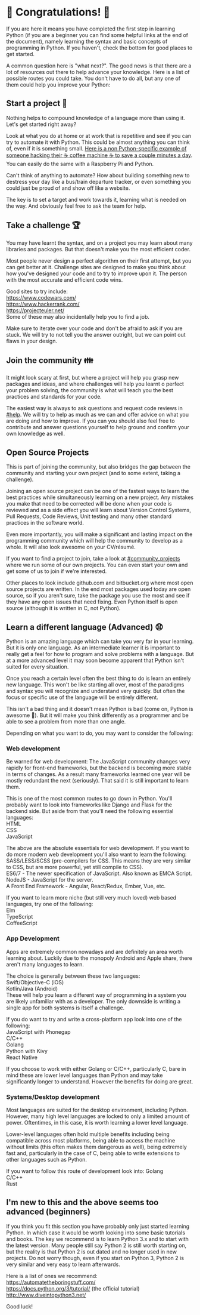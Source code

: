 # :tada: Congratulations! :tada:
If you are here it means you have completed the first step in learning Python (if you are a beginner you can find some helpful links at the end of the document), namely learning the syntax and basic concepts of programming in Python. If you haven't, check the bottom for good places to get started.

A common question here is "what next?". The good news is that there are a lot of resources out there to help advance your knowledge. Here is a list of possible routes you could take. You don't have to do all, but any one of them could help you improve your Python:

## Start a project :dart:
Nothing helps to compound knowledge of a language more than using it. Let's get started right away?

Look at what you do at home or at work that is repetitive and see if you can try to automate it with Python. This could be almost anything you can think of, even if it is something small. [Here is a non Python-specific example of someone hacking their :coffee: coffee machine :coffee: to save a couple minutes a day]( https://www.youtube.com/watch?v=LCcO-6lb9zM). You can easily do the same with a Raspberry Pi and Python.

Can't think of anything to automate? How about building something new to destress your day like a bus/train departure tracker, or even something you could just be proud of and show off like a website.

The key is to set a target and work towards it, learning what is needed on the way. And obviously feel free to ask the team for help.

## Take a challenge :trophy:
You may have learnt the syntax, and on a project you may learn about many libraries and packages. But that doesn't make you the most efficient coder.

Most people never design a perfect algorithm on their first attempt, but you can get better at it. Challenge sites are designed to make you think about how you've designed your code and to try to improve upon it. The person with the most accurate and efficient code wins.

Good sites to try include:  
https://www.codewars.com/  
https://www.hackerrank.com/  
https://projecteuler.net/  
Some of these may also incidentally help you to find a job.

Make sure to iterate over your code and don't be afraid to ask if you are stuck. We will try to not tell you the answer outright, but we can point out flaws in your design.

## Join the community :family:
It might look scary at first, but where a project will help you grasp new packages and ideas, and where challenges will help you learnt o perfect your problem solving, the community is what will teach you the best practices and standards for your code.

The easiest way is always to ask questions and request code reviews in [#help](https://pythondev.slack.com/messages/C07EFMZ1N). We will try to help as much as we can and offer advice on what you are doing and how to improve. If you can you should also feel free to contribute and answer questions yourself to help ground and confirm your own knowledge as well.

## Open Source Projects
This is part of joining the community, but also bridges the gap between the community and starting your own project (and to some extent, taking a challenge).

Joining an open source project can be one of the fastest ways to learn the best practices while simultaneously learning on a new project. Any mistakes you make that need to be corrected will be done when your code is reviewed and as a side effect you will learn about Version Control Systems, Pull Requests, Code Reviews, Unit testing and many other standard practices in the software world.

Even more importantly, you will make a significant and lasting impact on the programming community which will help the community to develop as a whole. It will also look awesome on your CV/résumé.

If you want to find a project to join, take a look at [#community_projects](https://pythondev.slack.com/messages/C2FMLUBEU) where we run some of our own projects. You can even start your own and get some of us to join if we're interested.

Other places to look include github.com and bitbucket.org where most open source projects are written. In the end most packages used today are open source, so if you aren't sure, take the package you use the most and see if they have any open issues that need fixing. Even Python itself is open source (although it is written in C, not Python).

## Learn a different language (Advanced) :anguished:
Python is an amazing language which can take you very far in your learning. But it is only one language. As an intermediate learner it is important to really get a feel for how to program and solve problems with a language. But at a more advanced level it may soon become apparent that Python isn't suited for every situation.

Once you reach a certain level often the best thing to do is learn an entirely new language. This won't be like starting all over, most of the paradigms and syntax you will recognize and understand very quickly. But often the focus or specific use of the language will be entirely different.

This isn't a bad thing and it doesn't mean Python is bad (come on, Python is awesome :mega:). But it will make you think differently as a programmer and be able to see a problem from more than one angle.

Depending on what you want to do, you may want to consider the following:

### Web development
Be warned for web development: The JavaScript community changes very rapidly for front-end frameworks, but the backend is becoming more stable in terms of changes. As a result many frameworks learned one year will be mostly redundant the next (seriously). That said it is still important to learn them.

This is one of the most common routes to go down in Python. You'll probably want to look into frameworks like Django and Flask for the backend side. But aside from that you'll need the following essential languages:  
HTML  
CSS  
JavaScript  

The above are the absolute essentials for web development. If you want to do more modern web development you'll also want to learn the following:  
SASS/LESS/SCSS (pre-compilers for CSS. This means they are very similar to CSS, but are more powerful, yet still compile to CSS).  
ES6/7 - The newer specification of JavaScript. Also known as EMCA Script.  
NodeJS - JavaScript for the server.  
A Front End Framework - Angular, React/Redux, Ember, Vue, etc.

If you want to learn more niche (but still very much loved) web based languages, try one of the following:  
Elm  
TypeScript  
CoffeeScript  

### App Development
Apps are extremely common nowadays and are definitely an area worth learning about. Luckily due to the monopoly Android and Apple share, there aren't many languages to learn.

The choice is generally between these two languages:  
Swift/Objective-C (iOS)  
Kotlin/Java (Android)  
These will help you learn a different way of programming in a system you are likely unfamiliar with as a developer. The only downside is writing a single app for both systems is itself a challenge.

If you do want to try and write a cross-platform app look into one of the following:  
JavaScript with Phonegap  
C/C++  
Golang  
Python with Kivy  
React Native  


If you choose to work with either Golang or C/C++, particularly C, bare in mind these are lower level languages than Python and may take significantly longer to understand. However the benefits for doing are great.

### Systems/Desktop development
Most languages are suited for the desktop environment, including Python. However, many high level languages are locked to only a limited amount of power. Oftentimes, in this case, it is worth learning a lower level language.

Lower-level languages often hold multiple benefits including being compatible across most platforms, being able to access the machine without limits (this often makes them dangerous as well), being extremely fast and, particularly in the case of C, being able to write extensions to other languages such as Python.

If you want to follow this route of development look into:
Golang  
C/C++  
Rust  

## I'm new to this and the above seems too advanced (beginners)
If you think you fit this section you have probably only just started learning Python. In which case it would be worth looking into some basic tutorials and books. The key we recommend is to learn Python 3.x and to start with the latest version. Many people still say Python 2 is still worth starting on, but the reality is that Python 2 is out dated and no longer used in new projects. Do not worry though, even if you start on Python 3, Python 2 is very similar and very easy to learn afterwards.

Here is a list of ones we recommend:  
https://automatetheboringstuff.com/   
https://docs.python.org/3/tutorial/ (the official tutorial)  
http://www.diveintopython3.net/

Good luck!
